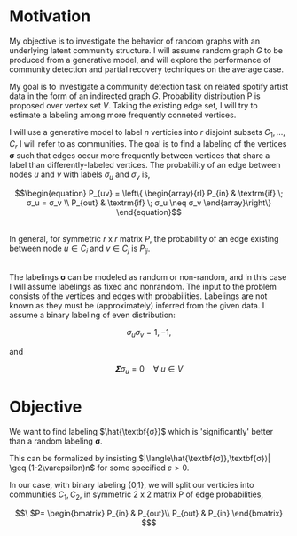 # Motivation

My objective is to investigate the behavior of random graphs with an underlying latent community structure. I will assume random graph $G$ to be produced from a generative model, and will explore the performance of community detection and partial recovery techniques on the average case. 


















My goal is to investigate a community detection task on related spotify artist data in the form of an indirected graph $G$. Probability distribution P is proposed over vertex set $V$. Taking the existing edge set, I will try to estimate a labeling among more frequently conneted vertices. 

I will use a generative model to label $n$ verticies into $r$ disjoint subsets $C_{1},...,C_{r}$ I will refer to as communities. The goal is to find a labeling of the vertices $\textbf{σ}$ such that edges occur more frequently between vertices that share a label than differently-labeled vertices. The probability of an edge between nodes $u$ and $v$ with labels $\sigma_u$ and $\sigma_v$ is, 

```math
\begin{equation}
P_{uv} = 
\left\{ 
  \begin{array}{rl}
   P_{in} & \textrm{if} \; σ_u = σ_v \\
   P_{out} & \textrm{if} \; σ_u \neq σ_v
\end{array}\right\}
\end{equation}
```

\
In general, for symmetric $r$ x $r$ matrix $P$, the probability of an edge existing between node $u∈C_{i}$ and $v∈C_{j}$ is $P_{ij}$. 


\
The labelings $\textbf{σ}$ can be modeled as random or non-random, and in this case I will assume labelings as fixed and nonrandom. The input to the problem consists of the vertices and edges with probabilities. Labelings are not known as they must be (approximately) inferred from the given data. I assume a binary labeling of even distribution:


```math
\begin{equation}
σ_{u}σ_{v} = 1 ,-1, 
\end{equation}
```

and

```math
\begin{equation}
𝚺σ_{u} = 0  \quad  ∀ \:u∈V 
\end{equation}
```


# Objective

We want to find labeling $\hat{\textbf{σ}}$ which is 'significantly' better than a random labeling $\textbf{σ}$. 

This can be formalized by insisting $|\langle\hat{\textbf{σ}},\textbf{σ}⟩| \geq (1-2\varepsilon)n$ for some specified $\varepsilon > 0$.

In our case, with binary labeling {0,1}, we will split our verticies into communities $C_{1}, C_{2}$,  in symmetric $2$ x $2$ matrix P of edge probabilities,

```math
\
$P=
\begin{bmatrix}
P_{in} & P_{out}\\
P_{out} & P_{in}
\end{bmatrix}
$
```

